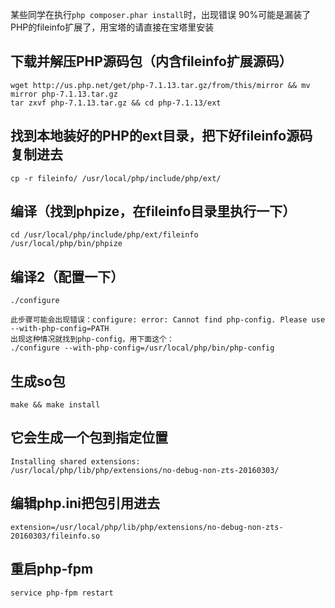某些同学在执行`php composer.phar install`时，出现错误
90%可能是漏装了PHP的fileinfo扩展了，用宝塔的请直接在宝塔里安装

## 下载并解压PHP源码包（内含fileinfo扩展源码）
```
wget http://us.php.net/get/php-7.1.13.tar.gz/from/this/mirror && mv mirror php-7.1.13.tar.gz
tar zxvf php-7.1.13.tar.gz && cd php-7.1.13/ext
```

## 找到本地装好的PHP的ext目录，把下好fileinfo源码复制进去
```
cp -r fileinfo/ /usr/local/php/include/php/ext/
```

## 编译（找到phpize，在fileinfo目录里执行一下）
```
cd /usr/local/php/include/php/ext/fileinfo
/usr/local/php/bin/phpize
```

## 编译2（配置一下）
```
./configure

此步骤可能会出现错误：configure: error: Cannot find php-config. Please use --with-php-config=PATH
出现这种情况就找到php-config，用下面这个：
./configure --with-php-config=/usr/local/php/bin/php-config
```

## 生成so包
```
make && make install
```

## 它会生成一个包到指定位置
```
Installing shared extensions:     /usr/local/php/lib/php/extensions/no-debug-non-zts-20160303/
```

## 编辑php.ini把包引用进去
```
extension=/usr/local/php/lib/php/extensions/no-debug-non-zts-20160303/fileinfo.so
```

## 重启php-fpm
```
service php-fpm restart
```